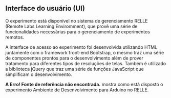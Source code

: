 ## Interface do usuário (UI)  

O experimento está disponível no sistema de gerenciamento RELLE (Remote Labs Learning Enviromment), que provê uma série de funcionalidades necessárias para o gerenciamento de experimentos remotos.  

A interface de acesso ao experimento foi desenvolvida utilizando HTML juntamente com o framework front-end Bootstrap, o mesmo traz uma série de componentes prontos para o desenvolvimento além de prover tratamento para diferentes tipos de resoluções de telas. Também é utilizado a biblioteca jQuery que traz uma série de funções JavaScript que simplificam o desenvolvimento.  

**A Erro! Fonte de referência não encontrada.** mostra como está disposto o experimento Ambiente de Desenvolvimento para Arduino no RELLE.   

